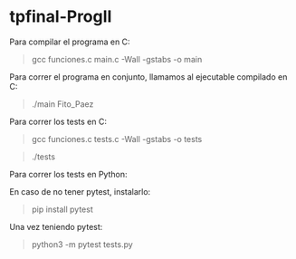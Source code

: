 # tpfinal-ProgII
Para compilar el programa en C:
> gcc funciones.c main.c -Wall -gstabs -o main

Para correr el programa en conjunto, llamamos al ejecutable compilado en C:
> ./main Fito_Paez

Para correr los tests en C:

> gcc funciones.c tests.c -Wall -gstabs -o tests

> ./tests

Para correr los tests en Python:

En caso de no tener pytest, instalarlo:
> pip install pytest

Una vez teniendo pytest:
> python3 -m pytest tests.py